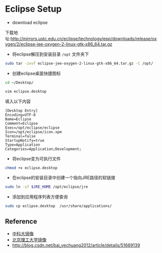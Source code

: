 # Eclipse Setup

- download eclipse

下载地址:<http://mirrors.ustc.edu.cn/eclipse/technology/epp/downloads/release/oxygen/2/eclipse-jee-oxygen-2-linux-gtk-x86_64.tar.gz>

- 将eclipse解压到安装目录 ```/opt``` 文件夹下

```bash
sudo tar -zxvf eclipse-jee-oxygen-2-linux-gtk-x86_64.tar.gz -C /opt/
```

- 创建eclipse桌面快捷图标

```bash
cd ~/Desktop/

vim eclipse.desktop
```

填入以下内容

```plaintext
[Desktop Entry]
Encoding=UTF-8
Name=Eclipse
Comment=Eclipse
Exec=/opt/eclipse/eclipse
Icon=/opt/eclipse/icon.xpm
Terminal=false
StartupNotify=true
Type=Application
Categories=Application;Development;
```

- 将eclipse变为可执行文件

```bash
chmod +x eclipse.desktop
```

- 在eclipse的安装目录中创建一个指向JRE路径的软链接

```bash
sudo ln -sf $JRE_HOME /opt/eclipse/jre
```

- 添加到应用程序列表方便查询

```bash
sudo cp eclipse.desktop  /usr/share/applications/
```

## Reference

- [中科大镜像](http://mirrors.ustc.edu.cn/eclipse/technology/epp/downloads/release/)
- [北京理工大学镜像](http://mirror.bit.edu.cn/eclipse/)
- <http://blog.csdn.net/bai_yechuang2012/article/details/51669139>
